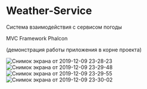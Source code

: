 # Weather-Service

Система взаимодействия с сервисом погоды

MVC Framework Phalcon

(демонстрация работы приложения в корне проекта)


![Снимок экрана от 2019-12-09 23-28-23](https://user-images.githubusercontent.com/37573044/70470290-bda3a580-1adb-11ea-9ca1-c7d276881bad.png)
![Снимок экрана от 2019-12-09 23-29-48](https://user-images.githubusercontent.com/37573044/70470340-dad87400-1adb-11ea-81e7-3360f70c933f.png)
![Снимок экрана от 2019-12-09 23-29-55](https://user-images.githubusercontent.com/37573044/70470344-dc09a100-1adb-11ea-8c83-94cbe1bb7b9d.png)
![Снимок экрана от 2019-12-09 23-30-02](https://user-images.githubusercontent.com/37573044/70470347-dd3ace00-1adb-11ea-8e14-0f4d39403c7b.png)
